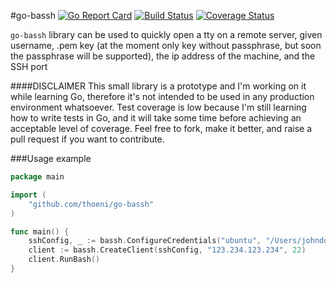 #go-bassh [![Go Report Card](https://goreportcard.com/badge/github.com/thoeni/go-bassh)](https://goreportcard.com/report/github.com/thoeni/go-bassh)  [![Build Status](https://travis-ci.org/thoeni/go-bassh.svg?branch=master)](https://travis-ci.org/thoeni/go-bassh)   [![Coverage Status](https://coveralls.io/repos/github/thoeni/go-bassh/badge.svg?branch=master)](https://coveralls.io/github/thoeni/go-bassh?branch=master)

`go-bassh` library can be used to quickly open a tty on a remote server, given username, .pem key (at the moment only key without passphrase, but soon the passphrase will be supported), the ip address of the machine, and the SSH port

####DISCLAIMER
This small library is a prototype and I'm working on it while learning Go, therefore it's not intended to be used in any production environment whatsoever.
Test coverage is low because I'm still learning how to write tests in Go, and it will take some time before achieving an acceptable level of coverage.
Feel free to fork, make it better, and raise a pull request if you want to contribute.

###Usage example

```go
package main

import (
	"github.com/thoeni/go-bassh"
)

func main() {
	sshConfig, _ := bassh.ConfigureCredentials("ubuntu", "/Users/johndoe/.ssh/myprivatekey.pem")
	client := bassh.CreateClient(sshConfig, "123.234.123.234", 22)
	client.RunBash()
}
```
